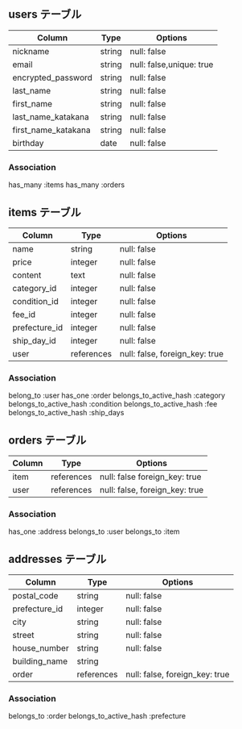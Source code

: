 ## users テーブル

| Column              | Type   | Options                  |
| ------------------  | ------ | ------------------------ |
| nickname            | string | null: false              |
| email               | string | null: false,unique: true |
| encrypted_password  | string | null: false              |
| last_name           | string | null: false              |
| first_name          | string | null: false              |
| last_name_katakana  | string | null: false              |
| first_name_katakana | string | null: false              |
| birthday            | date   | null: false              |


### Association
has_many :items
has_many :orders

## items テーブル

| Column        | Type       | Options                        |
| ------------- |----------- | ------------------------------ |
| name          | string     | null: false                    |
| price         | integer    | null: false                    |
| content       | text       | null: false                    |
| category_id   | integer    | null: false                    |
| condition_id  | integer    | null: false                    |
| fee_id        | integer    | null: false                    |
| prefecture_id | integer    | null: false                    |
| ship_day_id   | integer    | null: false                    |
| user          | references | null: false, foreign_key: true |


### Association
belong_to :user
has_one :order
belongs_to_active_hash :category
belongs_to_active_hash :condition
belongs_to_active_hash :fee
belongs_to_active_hash :ship_days

## orders テーブル

| Column  | Type       | Options                         |
| ------- |----------- | ------------------------------- |
| item    | references | null: false  foreign_key: true  |
| user    | references | null: false, foreign_key: true  |


### Association
has_one :address
belongs_to :user
belongs_to :item

## addresses テーブル

| Column        | Type       | Options                        |
|-------------- | ---------- | ------------------------------ |
| postal_code   | string     | null: false                    |
| prefecture_id | integer    | null: false                    |
| city          | string     | null: false                    |
| street        | string     | null: false                    |
| house_number  | string     | null: false                    |
| building_name | string     |                                |
| order         | references | null: false, foreign_key: true |


### Association
belongs_to :order
belongs_to_active_hash :prefecture